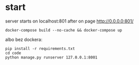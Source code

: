 # start
server starts on localhost:801 after on page
http://0.0.0.0:801/
```
docker-compose build --no-cache && docker-compose up
```

albo bez dockera:
```
pip install -r requirements.txt
cd code
python manage.py runserver 127.0.0.1:8001
```